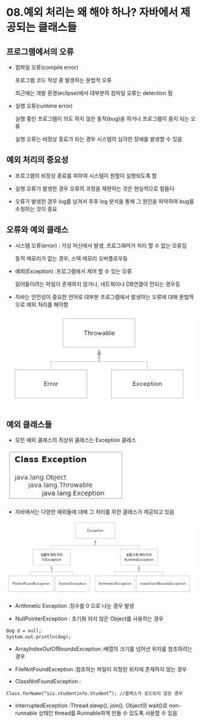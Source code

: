 # 08.예외 처리는 왜 해야 하나? 자바에서 제공되는 클래스들

## 프로그램에서의 오류

- 컴파일 오류(compile error) 

  프로그램 코드 작성 중 발생하는 문법적 오류

  최근에는 개발 환경(eclipse)에서 대부분의 컴파일 오류는 detection 됨

- 실행 오류(runtime error) 

  실행 중인 프로그램이 의도 하지 않은 동작(bug)을 하거나 프로그램이 중지 되는 오류

  실행 오류는 비정상 종료가 되는 경우 시스템의 심각한 장애를 발생할 수 있음

## 예외 처리의 중요성

- 프로그램의 비정상 종료를 피하여 시스템이 원할이 실행되도록 함

- 실행 오류가 발생한 경우 오류의 과정을 재현하는 것은 현실적으로 힘들다

- 오류가 발생한 경우 log를 남겨서 추후 log 분석을 통해 그 원인을 파악하여 bug를 수정하는 것이 중요

## 오류와 예외 클래스

- 시스템 오류(error) : 가상 머신에서 발생, 프로그래머가 처리 할 수 없는 오류임

   동적 메모리가 없는 경우, 스택 메모리 오버플로우등

- 예외(Exception) :프로그램에서 제어 할 수 있는 오류
  
  읽어들이려는 파일이 존재하지 않거나, 네트웍이나 DB연결이 안되는 경우등

- 자바는 안전성이 중요한 언어로 대부분 프로그램에서 발생하는 오류에 대해 문법적으로 예외 처리를 해야함

![error.png](./img/error.png)  

## 예외 클래스들

- 모든 예외 클래스의 최상위 클래스는 Exception 클래스

![exception1](./img/exception1.png)

- 자바에서는 다양한 예외들에 대해 그 처리를 위한 클래스가 제공되고 있음

![exception2](./img/exception2.png)

- Arithmetic Exception :정수를 0 으로 나눈 경우 발생

- NullPointerException : 초기화 되지 않은 Object를 사용하는 경우
```
Dog d = null;
System.out.println(dog);
```

- ArrayIndexOutOfBoundsException :배열의 크기를 넘어선 위치를 참조하려는 경우

- FileNotFoundException :참조하는 파일이 지정된 위치에 존재하지 않는 경우

- ClassNotFoundException :

```
Class.forName(“sis.studentinfo.Student”); //클래스가 로드되지 않은 경우
```

- InterruptedException :Thread.sleep(), join(). Object의 wait()로 non-runnable 상태인 thread를 Runnable하게 만들 수 있도록 사용할 수 있음





